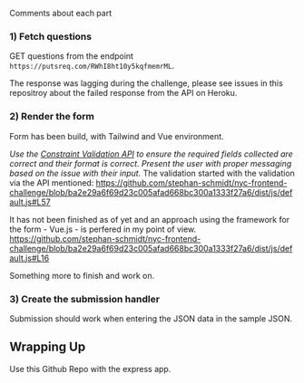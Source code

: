 

Comments about each part 
### 1) Fetch questions

GET questions from the endpoint `https://putsreq.com/RWhI8ht10y5kqfmemrML`. 

The response was lagging during the challenge, please see issues in this repositroy about the failed response from the API on Heroku. 

### 2) Render the form

Form has been build, with Tailwind and Vue environment. 

_Use the [Constraint Validation API](https://developer.mozilla.org/en-US/docs/Learn/Forms/Form_validation#the_constraint_validation_api) to ensure the required fields collected are correct and their format is correct. Present the user with proper messaging based on the issue with their input._
The validation started with the validation via the API mentioned: 
https://github.com/stephan-schmidt/nyc-frontend-challenge/blob/ba2e29a6f69d23c005afad668bc300a1333f27a6/dist/js/default.js#L57

It has not been finished as of yet and an approach using the framework for the form - Vue.js - is perfered in my point of view. 
https://github.com/stephan-schmidt/nyc-frontend-challenge/blob/ba2e29a6f69d23c005afad668bc300a1333f27a6/dist/js/default.js#L16

Something more to finish and work on. 



### 3) Create the submission handler

Submission should work when entering the JSON data in the sample JSON. 

## Wrapping Up

Use this Github Repo with the express app.
